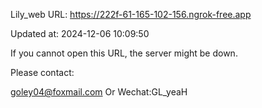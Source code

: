 Lily_web URL: https://222f-61-165-102-156.ngrok-free.app

Updated at: 2024-12-06 10:09:50

If you cannot open this URL, the server might be down.

Please contact: 

goley04@foxmail.com Or Wechat:GL_yeaH